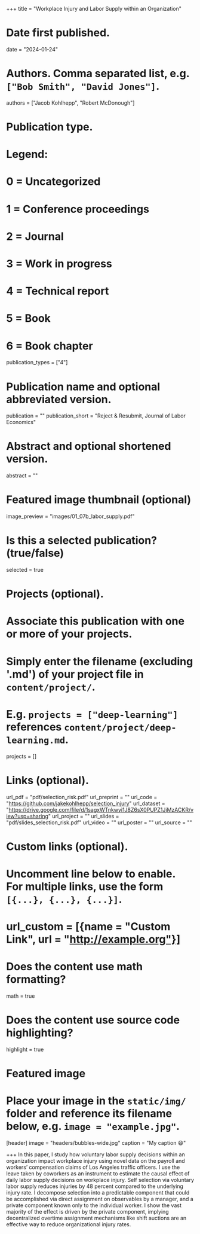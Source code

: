 +++
title = "Workplace Injury and Labor Supply within an Organization"

# Date first published.
date = "2024-01-24"

# Authors. Comma separated list, e.g. `["Bob Smith", "David Jones"]`.
authors = ["Jacob Kohlhepp", "Robert McDonough"]

# Publication type.
# Legend:
# 0 = Uncategorized
# 1 = Conference proceedings
# 2 = Journal
# 3 = Work in progress
# 4 = Technical report
# 5 = Book
# 6 = Book chapter
publication_types = ["4"]

# Publication name and optional abbreviated version.
publication = ""
publication_short = "Reject & Resubmit, Journal of Labor Economics"

# Abstract and optional shortened version.
abstract = ""

# Featured image thumbnail (optional)
image_preview = "images/01_07b_labor_supply.pdf"

# Is this a selected publication? (true/false)
selected = true

# Projects (optional).
#   Associate this publication with one or more of your projects.
#   Simply enter the filename (excluding '.md') of your project file in `content/project/`.
#   E.g. `projects = ["deep-learning"]` references `content/project/deep-learning.md`.
projects = []

# Links (optional).

url_pdf = "pdf/selection_risk.pdf"
url_preprint = ""
url_code = "https://github.com/jakekohlhepp/selection_injury"
url_dataset = "https://drive.google.com/file/d/1sagxWTnkwyi1J8Z6sX0PUPZ1JjMzACKR/view?usp=sharing"
url_project = ""
url_slides = "pdf/slides_selection_risk.pdf"
url_video = ""
url_poster = ""
url_source = ""

# Custom links (optional).
#   Uncomment line below to enable. For multiple links, use the form `[{...}, {...}, {...}]`.
# url_custom = [{name = "Custom Link", url = "http://example.org"}]

# Does the content use math formatting?
math = true

# Does the content use source code highlighting?
highlight = true

# Featured image
# Place your image in the `static/img/` folder and reference its filename below, e.g. `image = "example.jpg"`.
[header]
image = "headers/bubbles-wide.jpg"
caption = "My caption 😄"

+++
In this paper, I study how voluntary labor supply decisions within an organization impact workplace injury using novel data on the payroll and workers’ compensation
claims of Los Angeles traffic officers. I use the leave taken by coworkers as an instrument to estimate the causal effect of daily labor supply decisions on workplace injury. Self selection via voluntary labor supply reduces injuries by 48 percent compared to the
underlying injury rate. I decompose selection into a predictable component that could be accomplished via direct assignment on observables by a manager, and a private component known only to the individual worker. I show the vast majority of the effect is driven by the private component, implying decentralized overtime assignment mechanisms like shift auctions are an effective way to reduce organizational injury rates.
